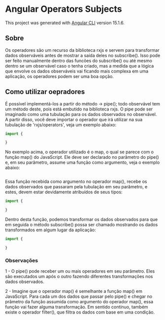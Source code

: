 # Angular Operators Subjects

This project was generated with [Angular CLI](https://github.com/angular/angular-cli) version 15.1.6.

## Sobre
<p>Os operadores são um recurso da biblioteca rxjs e servem para transformar dados observáveis antes de mostrar a saída deles no subscribe(). Isso pode ser feito manualmente dentro das funcões do subscribe() ou até mesmo dentro se um observável caso o tenha criado, mas a medida que a lógica que envolve os dados observáveis vai ficando mais complexa em uma aplicação, os operadores podem ser uma boa opção.</p>

## Como utilizar oepradores
<p> É possível implementá-los a partir do método -> pipe(); todo observável tem um método deste, pois está embutido na biblioteca rxjs. O pipe pode ser imaginado como uma tubulação para os dados observados no observável. A partir disso, você deve importar o operador que irá utilizar na sua tubulação de 'rxjs/operators', veja um exemplo abaixo:</p>

```javascript
import {

}
```

<p>No exemplo acima, o operador utilizado é o map, o qual se parece com o função map() do JavaScript. Ele deve ser declarado no parâmetro do pipe() e, em seu parâmetro, assume uma função como argumento, veja o exemplo abaixo:</p>

```javascript

```

<p>Essa função recebida como argumento no operador map(), recebe os dados observados que passaram pela tubulação em seu parâmetro, e estes, devem estar devidamente atribuídos de seus tipos:</p>


```javascript
import {

}
```
<p>Dentro desta função, podemos transformar os dados observados para que em seguida o método subscribe() possa ser chamado mostrando os dados transformados em algum lugar da aplicação: </p>

```javascript
import {

}
```

### Observações

1 - O pipe() pode receber um ou mais operadores em seu parâmetro. Eles são executados um após o outro fazendo diferentes transformações nos dados observados.

2 - Imagine que o operador map() é semelhante a função map() em JavaScript. Para cada um dos dados que passar pelo  pipe() e chegar no prâmetro da função assumida como argumento do operador map(), essa função vai fazer alguma transformação. Em sentido contínuo, também existe o operador filter(), que filtra os dados com base em uma condição.